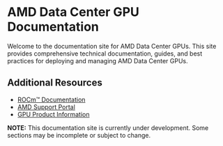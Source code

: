# AMD Data Center GPU Documentation

Welcome to the documentation site for AMD Data Center GPUs. This site provides comprehensive technical documentation, guides, and best practices for deploying and managing AMD Data Center GPUs.

## Additional Resources

- [ROCm™ Documentation](https://rocm.docs.amd.com/)
- [AMD Support Portal](https://www.amd.com/en/support)
- [GPU Product Information](https://www.amd.com/en/graphics/server-gpu-solutions)

**NOTE:** This documentation site is currently under development. Some sections may be incomplete or subject to change.